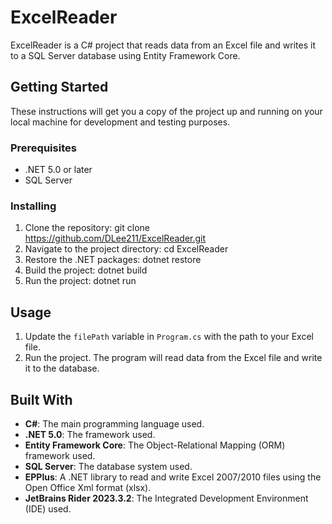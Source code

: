 # ExcelReader

ExcelReader is a C# project that reads data from an Excel file and writes it to a SQL Server database using Entity Framework Core.

## Getting Started

These instructions will get you a copy of the project up and running on your local machine for development and testing purposes.

### Prerequisites

- .NET 5.0 or later
- SQL Server

### Installing

1. Clone the repository: git clone https://github.com/DLee211/ExcelReader.git
2. Navigate to the project directory: cd ExcelReader
3. Restore the .NET packages: dotnet restore
4. Build the project: dotnet build
5. Run the project: dotnet run

## Usage

1. Update the `filePath` variable in `Program.cs` with the path to your Excel file.
2. Run the project. The program will read data from the Excel file and write it to the database.

## Built With

- **C#**: The main programming language used.
- **.NET 5.0**: The framework used.
- **Entity Framework Core**: The Object-Relational Mapping (ORM) framework used.
- **SQL Server**: The database system used.
- **EPPlus**: A .NET library to read and write Excel 2007/2010 files using the Open Office Xml format (xlsx).
- **JetBrains Rider 2023.3.2**: The Integrated Development Environment (IDE) used.
